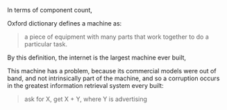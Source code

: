 In terms of component count, 

Oxford dictionary defines a machine as:

> a piece of equipment with many parts that work together to do a particular task.

By this definition, the internet is the largest machine ever built, 

This machine has a problem, because its commercial models were out of band, and not intrinsically part of the machine, and so a corruption occurs in the greatest information retrieval system every built:

> ask for X, get X + Y, where Y is advertising

